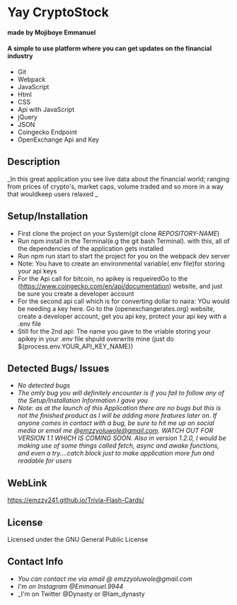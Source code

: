 # Yay CryptoStock
#### made by Mojiboye Emmanuel

#### A simple to use platform where you can get updates on the financial industry

* Git
* Webpack
* JavaScript
* Html
* CSS
* Api with JavaScript
* jQuery
* JSON
* Coingecko Endpoint
* OpenExchange Api and Key

## Description
_In this great application you see live data about the financial world; ranging from prices of crypto's, market caps, volume traded and so more in a way that wouldkeep users relaxed _

## Setup/Installation
* First clone the project on your System(git clone _REPOSITORY-NAME_)
* Run npm install in the Terminal(e.g the git bash Terminal). with this, all of the dependencies of the application gets installed
* Run npm run start to start the project for you on the webpack dev server
* Note: You have to create an environmental variable(.env file)for storing your api keys
* For the Api call for bitcoin, no apikey is requeiredGo to the (https://www.coingecko.com/en/api/documentation) website, and just be sure you create a developer account 
* For the second api call which is for converting dollar to naira: YOu would be needing a key here. Go to the (openexchangerates.org) website, create a developer account, get you api key, protect your api key with a .env file
* Still for the 2nd api: The name you gave to the vriable storing your apikey in your .env file shpuld overwrite mine
(just do ${process.env.YOUR_API_KEY_NAME})

## Detected Bugs/ Issues
* _No detected bugs_
* _The omly bug you will definitely encounter is if you fail to follow any of the Setup/Installation Information I gave you_
* _Note: as at the launch of this Application there are no bugs but this is not the finished product as I will be adding more features later on. If anyone comes in contact with a bug, be sure to hit me up on social media or email me @emzzyoluwole@gmail.com. WATCH OUT FOR VERSION 1.1 WHICH IS COMING SOON. Also in version 1.2.0, I would be making use of some things called fetch, async and awake functions, and even a try....catch block just to make application more fun and readable for users_

## WebLink
https://emzzy241.github.io/Trivia-Flash-Cards/

## License
Licensed under the GNU General Public License

## Contact Info
* _You can contact me via email @ emzzyoluwole@gmail.com_
* _I'm on Instagram @Emmanuel.9944_
* _I'm on Twitter @Dynasty or @Iam_dynasty